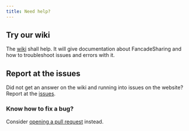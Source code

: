 ```yaml
---
title: Need help?
---
```

## Try our wiki
The [wiki](https://github.com/Tyler887/FancadeSharing/wiki) shall help. It will give documentation about FancadeSharing and how to troubleshoot issues and errors with it.
## Report at the issues
Did not get an answer on the wiki and running into issues on the website? Report at the [issues](https://github.com/Tyler887/FancadeSharing/issues).
###  Know how to fix a bug?
Consider [opening a pull request](https://github.com/Tyler887/FancadeSharing/pulls) instead.
